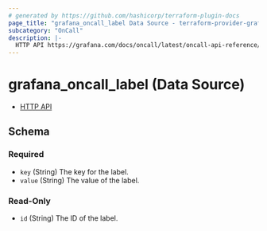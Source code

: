 ```yaml
---
# generated by https://github.com/hashicorp/terraform-plugin-docs
page_title: "grafana_oncall_label Data Source - terraform-provider-grafana"
subcategory: "OnCall"
description: |-
  HTTP API https://grafana.com/docs/oncall/latest/oncall-api-reference/users/
---
```


# grafana_oncall_label (Data Source)

* [HTTP API](https://grafana.com/docs/oncall/latest/oncall-api-reference/users/)



<!-- schema generated by tfplugindocs -->
## Schema

### Required

- `key` (String) The key for the label.
- `value` (String) The value of the label.

### Read-Only

- `id` (String) The ID of the label.
